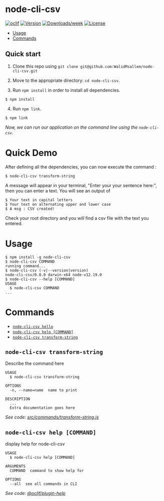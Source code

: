 node-cli-csv
============



[![oclif](https://img.shields.io/badge/cli-oclif-brightgreen.svg)](https://oclif.io)
[![Version](https://img.shields.io/npm/v/node-cli-csv.svg)](https://npmjs.org/package/node-cli-csv)
[![Downloads/week](https://img.shields.io/npm/dw/node-cli-csv.svg)](https://npmjs.org/package/node-cli-csv)
[![License](https://img.shields.io/npm/l/node-cli-csv.svg)](https://github.com/WalidMsallem/node-cli-csv/blob/master/package.json)

<!-- toc -->
* [Usage](#usage)
* [Commands](#commands)
<!-- tocstop -->

## Quick start

1.  Clone this repo using `git clone git@github.com:WalidMsallem/node-cli-csv.git` 
2.  Move to the appropriate directory: `cd node-cli-csv`.
 
3.  Run `npm install` in order to install all dependencies. 
````
$ npm install
````
4.  Run `npm link`. 
````
$ npm link
````

 _Now, we can run our application on the command line using the `node-cli-csv`._
 
# Quick Demo
   After defining all the dependencies, you can now execute the command : 
````
$ node-cli-csv transform-string
`````
A message will appear in your terminal, "Enter your your sentence here:", then you can enter a text.
You will see an output of 
 ````
$ Your text in capital letters
$ Your text on alternating upper and lower case
$ A msg : CSV created!
`````
Check your root directory and you will find a csv file with the text you entered.  

# Usage
<!-- usage -->
```sh-session
$ npm install -g node-cli-csv
$ node-cli-csv COMMAND
running command...
$ node-cli-csv (-v|--version|version)
node-cli-csv/0.0.0 darwin-x64 node-v12.19.0
$ node-cli-csv --help [COMMAND]
USAGE
  $ node-cli-csv COMMAND
...
```
<!-- usagestop -->
# Commands
<!-- commands -->
* [`node-cli-csv hello`](#node-cli-csv-hello)
* [`node-cli-csv help [COMMAND]`](#node-cli-csv-help-command)
* [`node-cli-csv transform-string`](#node-cli-csv-transform-string)

## `node-cli-csv transform-string`

Describe the command here

```
USAGE
  $ node-cli-csv transform-string

OPTIONS
  -n, --name=name  name to print

DESCRIPTION
  ...
  Extra documentation goes here
```

_See code: [src/commands/transform-string.js](https://github.com/WalidMsallem/node-cli-csv/blob/v0.0.0/src/commands/transform-string.js)_
<!-- commandsstop -->

 ## `node-cli-csv help [COMMAND]`

display help for node-cli-csv

```
USAGE
  $ node-cli-csv help [COMMAND]

ARGUMENTS
  COMMAND  command to show help for

OPTIONS
  --all  see all commands in CLI
```

_See code: [@oclif/plugin-help](https://github.com/oclif/plugin-help/blob/v3.2.6/src/commands/help.ts)_


